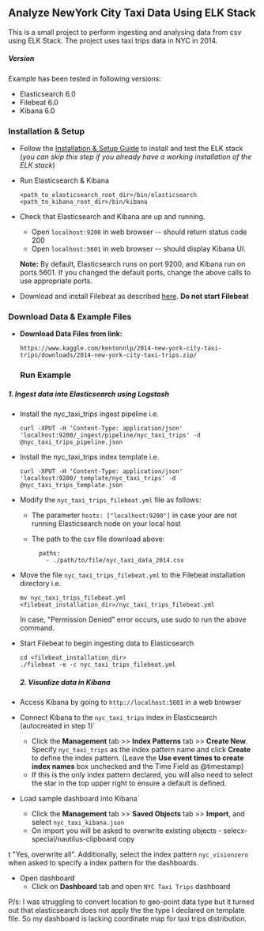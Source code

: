 ## Analyze NewYork City Taxi Data Using ELK Stack
This is a small project to perform ingesting and analysing data from csv using ELK Stack. 
The project uses taxi trips data in NYC in 2014. 


##### Version
Example has been tested in following versions:
- Elasticsearch 6.0
- Filebeat 6.0
- Kibana 6.0

### Installation & Setup
* Follow the [Installation & Setup Guide](https://github.com/elastic/examples/blob/master/Installation%20and%20Setup.md) to install and test the ELK stack (*you can skip this step if you already have a working installation of the ELK stack*)

* Run Elasticsearch & Kibana
  ```shell
  <path_to_elasticsearch_root_dir>/bin/elasticsearch
  <path_to_kibana_root_dir>/bin/kibana
  ```

* Check that Elasticsearch and Kibana are up and running.
  - Open `localhost:9200` in web browser -- should return status code 200
  - Open `localhost:5601` in web browser -- should display Kibana UI.

  **Note:** By default, Elasticsearch runs on port 9200, and Kibana run on ports 5601. If you changed the default ports, change   the above calls to use appropriate ports.

* Download and install Filebeat as described [here](https://www.elastic.co/guide/en/beats/filebeat/5.4/filebeat-installation.html). **Do not start Filebeat**

### Download Data & Example Files

* **Download Data Files from link:**
    ```shell
   https://www.kaggle.com/kentonnlp/2014-new-york-city-taxi-trips/downloads/2014-new-york-city-taxi-trips.zip/ 
    ```
    ### Run Example

##### 1. Ingest data into Elasticsearch using Logstash

* Install the nyc_taxi_trips ingest pipeline i.e.

    ```shell
    curl -XPUT -H 'Content-Type: application/json' 'localhost:9200/_ingest/pipeline/nyc_taxi_trips' -d @nyc_taxi_trips_pipeline.json
    ```

* Install the nyc_taxi_trips index template i.e.

    ```shell
    curl -XPUT -H 'Content-Type: application/json' 'localhost:9200/_template/nyc_taxi_trips' -d @nyc_taxi_trips_template.json
    ```

*  Modify the `nyc_taxi_trips_filebeat.yml` file as follows:

    * The parameter `hosts: ["localhost:9200"]` in case your are not running Elasticsearch node on your local host
    * The path to the csv file download above:
    
        ```shell
          paths:
            - ./path/to/file/nyc_taxi_data_2014.csv
        ```

* Move the file `nyc_taxi_trips_filebeat.yml` to the Filebeat installation directory i.e.
    
     ```shell
    mv nyc_taxi_trips_filebeat.yml <filebeat_installation_dir>/nyc_taxi_trips_filebeat.yml
    ```
    In case, "Permission Denied" error occurs, use sudo to run the above command.   
* Start Filebeat to begin ingesting data to Elasticsearch

    ```shell
    cd <filebeat_installation_dir>
    ./filebeat -e -c nyc_taxi_trips_filebeat.yml
    ```
    
    ##### 2. Visualize data in Kibana

* Access Kibana by going to `http://localhost:5601` in a web browser
* Connect Kibana to the `nyc_taxi_trips` index in Elasticsearch (autocreated in step 1)`
    * Click the **Management** tab >> **Index Patterns** tab >> **Create New**. Specify `nyc_taxi_trips` as the index pattern name and click **Create** to define the index pattern. (Leave the **Use event times to create index names** box unchecked and the Time Field as @timestamp)
    * If this is the only index pattern declared, you will also need to select the star in the top upper right to ensure a default is defined. 
* Load sample dashboard into Kibana`
    * Click the **Management** tab >> **Saved Objects** tab >> **Import**, and select `nyc_taxi_kibana.json`
    * On import you will be asked to overwrite existing objects - selecx-special/nautilus-clipboard
copy

t "Yes, overwrite all". Additionally, select the index pattern `nyc_visionzero` when asked to specify a index pattern for the dashboards.
* Open dashboard
    * Click on **Dashboard** tab and open `NYC Taxi Trips` dashboard


P/s: I was struggling to convert location to geo-point data type but it turned out that elasticsearch does not apply the the type I declared on template file. So my dashboard is lacking coordinate map for taxi trips distribution.  
  
